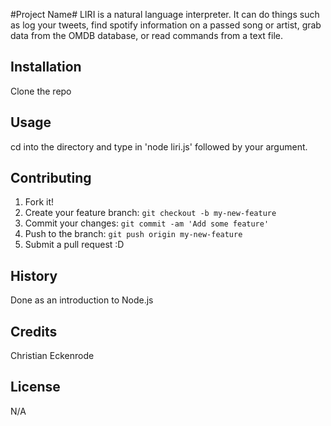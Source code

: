 #Project Name#
LIRI is a natural language interpreter. It can do things such as log your tweets, find spotify information on a passed song or artist, grab data from the OMDB database, or read commands from a text file.
## Installation
Clone the repo
## Usage
cd into the directory and type in 'node liri.js' followed by your argument.
## Contributing
1. Fork it!
2. Create your feature branch: `git checkout -b my-new-feature`
3. Commit your changes: `git commit -am 'Add some feature'`
4. Push to the branch: `git push origin my-new-feature`
5. Submit a pull request :D
## History
Done as an introduction to Node.js
## Credits
Christian Eckenrode
## License
N/A
